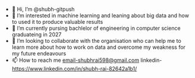- 👋 Hi, I’m @shubh-gitpush
- 👀 I’m interested in machine learning and leaning about big data and how to used it to produce valuable results
- 🌱 I’m currently pursing bachlelor of engineering in computer science graduateing in 2027
- 💞️ I’m looking to collaborate with the organisation who can help me to learn more about how to work on data and overcome my weakness for my future endeavours
- 📫 How to reach me
email-shubhrai598@gmail.com
linkedin-https://www.linkedin.com/in/shubh-rai-82642a1b1/



<!---
shubh-gitpush/shubh-gitpush is a ✨ special ✨ repository because its `README.md` (this file) appears on your GitHub profile.
You can click the Preview link to take a look at your changes.
--->
